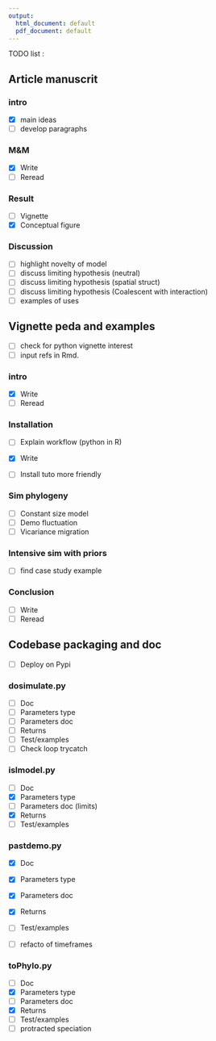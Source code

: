 ```yaml
---
output:
  html_document: default
  pdf_document: default
---
```

TODO list :

## Article manuscrit

### intro

- [x] main ideas
- [ ] develop paragraphs

### M&M

- [x] Write
- [ ] Reread

### Result

- [ ] Vignette
- [x] Conceptual figure

### Discussion

- [ ] highlight novelty of model
- [ ] discuss limiting hypothesis (neutral)
- [ ] discuss limiting hypothesis (spatial struct)
- [ ] discuss limiting hypothesis (Coalescent with interaction)
- [ ] examples of uses

## Vignette peda and examples

- [ ] check for python vignette interest
- [ ] input refs in Rmd.

### intro

- [x] Write
- [ ] Reread

### Installation

- [ ] Explain workflow (python in R)

- [x] Write
- [ ] Install tuto more friendly

### Sim phylogeny

- [ ] Constant size model
- [ ] Demo fluctuation
- [ ] Vicariance migration

### Intensive sim with priors

- [ ] find case study example

### Conclusion

- [ ] Write
- [ ] Reread

## Codebase packaging and doc

- [ ] Deploy on Pypi

### dosimulate.py

- [ ] Doc
- [ ] Parameters type
- [ ] Parameters doc
- [ ] Returns
- [ ] Test/examples
- [ ] Check loop trycatch

### islmodel.py

- [ ] Doc
- [x] Parameters type
- [ ] Parameters doc (limits)
- [x] Returns
- [ ] Test/examples

### pastdemo.py

- [x] Doc
- [x] Parameters type
- [x] Parameters doc
- [x] Returns
- [ ] Test/examples

- [ ] refacto of timeframes

### toPhylo.py

- [ ] Doc
- [x] Parameters type
- [ ] Parameters doc
- [x] Returns
- [ ] Test/examples
- [ ] protracted speciation